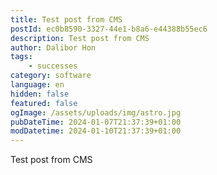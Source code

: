 ```yaml
---
title: Test post from CMS
postId: ec0b8590-3327-44e1-b8a6-e44388b55ec6
description: Test post from CMS
author: Dalibor Hon
tags:
    - successes
category: software
language: en
hidden: false
featured: false
ogImage: /assets/uploads/img/astro.jpg
pubDateTime: 2024-01-07T21:37:39+01:00
modDatetime: 2024-01-10T21:37:39+01:00
---
```


Test post from CMS
